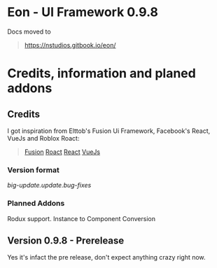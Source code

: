 # Eon - UI Framework 0.9.8

Docs moved to 
> https://nstudios.gitbook.io/eon/

# Credits, information and planed addons

## Credits

I got inspiration from Elttob's Fusion Ui Framework, Facebook's React, VueJs and Roblox Roact:
> [Fusion](https://elttob.uk/Fusion/)
> [Roact](https://roblox.github.io/roact/)
> [React](https://reactjs.org/)
> [VueJs](https://www.google.com/search?query="vuejs")

### Version format

*big-update.update.bug-fixes*

### Planned Addons

Rodux support. Instance to Component Conversion

## Version 0.9.8 - Prerelease

Yes it's infact the pre release, don't expect anything crazy right now.
